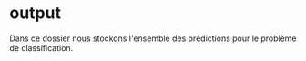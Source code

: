 # output

Dans ce dossier nous stockons l'ensemble des prédictions pour le problème de classification.
